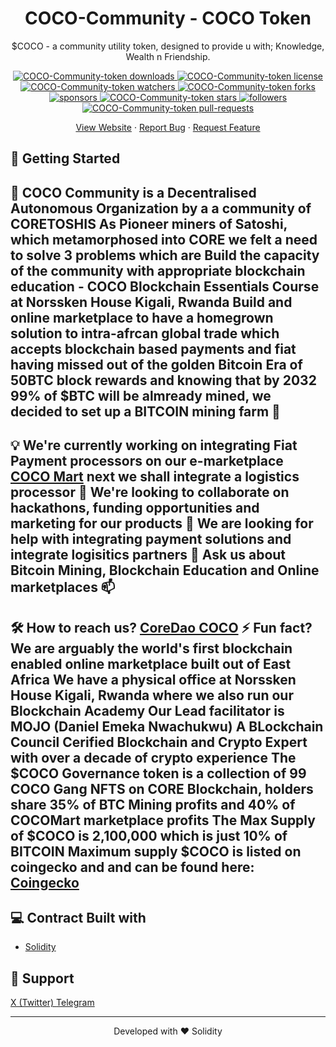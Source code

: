 <p align="center">
<h1 align="center">
COCO-Community - COCO Token
</h1>
</p>
<p align="center">
$COCO - a community utility token, designed to provide u with; Knowledge, Wealth n Friendship. 
</p>

<p align="center">
<a href="https://github.com/COCO-Community/COCO-Community/blob/main/downloads" target="blank">
<img src="https://img.shields.io/github/downloads/COCO-Community/COCO-Community/total" alt="COCO-Community-token downloads" />
</a>
<a href="https://github.com/COCO-Community/COCO-Community/blob/main/LICENSE" target="blank">
<img src="https://img.shields.io/github/license/COCO-Community/COCO-Community" alt="COCO-Community-token license" />
</a>
<a href="https://github.com/COCO-Community/COCO-Community/blob/main/watchers" target="blank">
<img src="https://img.shields.io/github/watchers/COCO-Community/COCO-Community" alt="COCO-Community-token watchers" />
</a>
<a href="https://github.com/COCO-Community/COCO-Community/fork" target="blank">
<img src="https://img.shields.io/github/forks/COCO-Community/COCO-Community?style=flat-square" alt="COCO-Community-token forks"/>
</a>
<a href="https://github.com/COCO-Community/sponsors" target="blank">
<img src="https://img.shields.io/github/sponsors/COCO-Community?style=flat-square" alt="sponsors"/>
</a>
<a href="https://github.com/COCO-Community/COCO-Community/stargazers" target="blank">
<img src="https://img.shields.io/github/stars/COCO-Community/COCO-Community?style=flat-square" alt="COCO-Community-token stars"/>
</a>
<a href="https://github.com/CoreCustodian/followers" target="blank">
<img src="https://img.shields.io/github/followers/COCO-Community?style=flat-square" alt="followers"/>
</a>
<a href="https://github.com/COCO-Community/COCO-Community/pulls" target="blank">
<img src="https://img.shields.io/github/issues-pr/COCO-Community/COCO-Community?style=flat-square" alt="COCO-Community-token pull-requests"/>
</a>
</p>

<p align="center">
    <a href="https://coredaococo.org/" target="blank">View Website</a>
    ·
    <a href="https://github.com/COCO-Community/COCO-Community/issues/new/choose">Report Bug</a>
    ·
    <a href="https://github.com/COCO-Community/COCO-Community/issues/new/choose">Request Feature</a>
</p>

## 🚀 Getting Started

## 🧐 COCO Community is a Decentralised Autonomous Organization by a a community of CORETOSHIS As Pioneer miners of Satoshi, which metamorphosed into CORE we felt a need to solve 3 problems which are Build the capacity of the community with appropriate blockchain education - COCO Blockchain Essentials Course at Norssken House Kigali, Rwanda Build and online marketplace to have a homegrown solution to intra-afrcan global trade which accepts blockchain based payments and fiat having missed out of the golden Bitcoin Era of 50BTC block rewards and knowing that by 2032 99% of $BTC will be almready mined, we decided to set up a BITCOIN mining farm 🔭

## 💡 We're currently working on integrating Fiat Payment processors on our e-marketplace <a href="https://cocomart.io">COCO Mart</a> next we shall integrate a logistics processor 👯 We're looking to collaborate on hackathons, funding opportunities and marketing for our products 🤔 We are looking for help with integrating payment solutions and integrate logisitics partners 💬 Ask us about Bitcoin Mining, Blockchain Education and Online marketplaces 📫

## 🛠️ How to reach us? <a href="coredaococo@icloud.com">CoreDao COCO</a> ⚡ Fun fact? We are arguably the world's first blockchain enabled online marketplace built out of East Africa We have a physical office at Norssken House Kigali, Rwanda where we also run our Blockchain Academy Our Lead facilitator is MOJO (Daniel Emeka Nwachukwu) A BLockchain Council Cerified Blockchain and Crypto Expert with over a decade of crypto experience The $COCO Governance token is a collection of 99 COCO Gang NFTS on CORE Blockchain, holders share 35% of BTC Mining profits and 40% of COCOMart marketplace profits The Max Supply of $COCO is 2,100,000 which is just 10% of BITCOIN Maximum supply $COCO is listed on coingecko and and can be found here: <a href="https://www.coingecko.com/en/coins/coco-community">Coingecko</a>

## 💻 Contract Built with

- [Solidity](https://soliditylang.org/)

## 🙏 Support

<p align="left">
<a href="https://x.com/CoredaoCOCO">
X (Twitter)
</a>
<a href="https://t.me/coredaococo_official">
Telegram
</a>
</p>

<hr>
<p align="center">
Developed with ❤️ Solidity  
</p>

